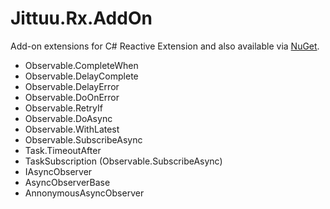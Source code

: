 Jittuu.Rx.AddOn
===============


Add-on extensions for C# Reactive Extension and also available via [NuGet](http://www.nuget.org/packages/Jittuu.Rx.AddOn/).


* Observable.CompleteWhen
* Observable.DelayComplete
* Observable.DelayError
* Observable.DoOnError
* Observable.RetryIf
* Observable.DoAsync
* Observable.WithLatest
* Observable.SubscribeAsync
* Task.TimeoutAfter
* TaskSubscription (Observable.SubscribeAsync)
* IAsyncObserver
* AsyncObserverBase
* AnnonymousAsyncObserver
